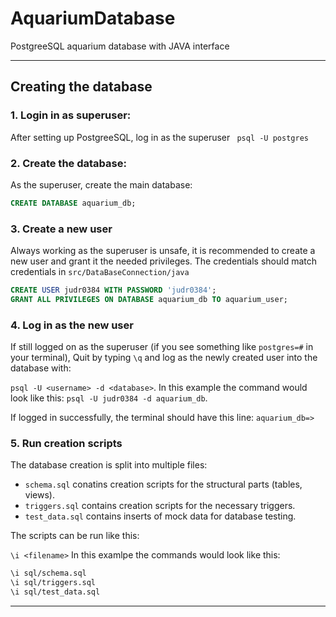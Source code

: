 # AquariumDatabase
PostgreeSQL aquarium database with JAVA interface

---

## Creating the database

### 1. Login in as superuser:

After setting up PostgreeSQL, log in as the superuser
` psql -U postgres`

### 2. Create the database:

As the superuser, create the main database:
```sql
CREATE DATABASE aquarium_db;
```

### 3. Create a new user

Always working as the superuser is unsafe, it is recommended
to create a new user and grant it the needed privileges.
The credentials should match credentials in `src/DataBaseConnection/java`


```sql
CREATE USER judr0384 WITH PASSWORD 'judr0384';
GRANT ALL PRIVILEGES ON DATABASE aquarium_db TO aquarium_user;
```

### 4. Log in as the new user
If still logged on as the superuser (if you see something like `postgres=#` in your terminal),
Quit by typing `\q` and log as the newly created user into the database with:

`psql -U <username> -d <database>`.
In this example the command would look like this:
`psql -U judr0384 -d aquarium_db`.

If logged in successfully, the terminal should have this line:
`aquarium_db=> `

### 5. Run creation scripts

The database creation is split into multiple files: 
* `schema.sql` conatins creation scripts for the structural parts (tables, views).
* `triggers.sql` contains creation scripts for the necessary triggers.
* `test_data.sql` contains inserts of mock data for database testing.

The scripts can be run like this:

`\i <filename>`
In this examlpe the commands would look like this:

```bash
\i sql/schema.sql
\i sql/triggers.sql
\i sql/test_data.sql
```
---